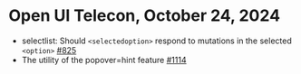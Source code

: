 Open UI Telecon, October 24, 2024
===================================
  * selectlist: Should `<selectedoption>` respond to mutations in the selected `<option>` [#825](https://github.com/openui/open-ui/issues/825)
  * The utility of the popover=hint feature [#1114](https://github.com/openui/open-ui/issues/1114)
